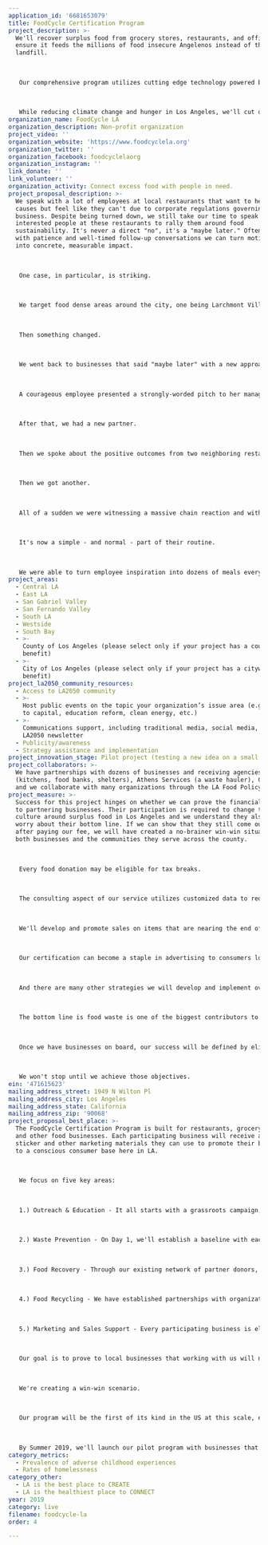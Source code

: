 ```yaml
---
application_id: '6681653079'
title: FoodCycle Certification Program
project_description: >-
  We'll recover surplus food from grocery stores, restaurants, and offices and
  ensure it feeds the millions of food insecure Angelenos instead of the
  landfill. 
   
   
   
   Our comprehensive program utilizes cutting edge technology powered by ChowMatch, an app that handles food donation logistics, and offers consulting services that prevent waste.
   
   
   
   While reducing climate change and hunger in Los Angeles, we'll cut operating costs for businesses, provide tax breaks, and offer marketing and sales support!
organization_name: FoodCycle LA
organization_description: Non-profit organization
project_video: ''
organization_website: 'https://www.foodcyclela.org'
organization_twitter: ''
organization_facebook: foodcyclelaorg
organization_instagram: ''
link_donate: ''
link_volunteer: ''
organization_activity: Connect excess food with people in need.
project_proposal_description: >-
  We speak with a lot of employees at local restaurants that want to help these
  causes but feel like they can't due to corporate regulations governing their
  business. Despite being turned down, we still take our time to speak with
  interested people at these restaurants to rally them around food
  sustainability. It's never a direct "no", it's a "maybe later." Often times,
  with patience and well-timed follow-up conversations we can turn motivation
  into concrete, measurable impact.
   
   
   
   One case, in particular, is striking.
   
   
   
   We target food dense areas around the city, one being Larchmont Village - a wonderful area with many shops and restaurants bunched together. After some outreach, we signed up one restaurant to begin donating their excess food. Although we tried reaching out to many businesses there, we only had this one store for seven months.
   
   
   
   Then something changed.
   
   
   
   We went back to businesses that said "maybe later" with a new approach focused on highlighting positive outcomes realized from their neighbor's contribution. We were a little more hands-on in suggesting customized recovery programs that would suit their store and explained how easy it is.
   
   
   
   A courageous employee presented a strongly-worded pitch to her manager.
   
   
   
   After that, we had a new partner.
   
   
   
   Then we spoke about the positive outcomes from two neighboring restaurants to prospective partners. 
   
   
   
   Then we got another.
   
   
   
   All of a sudden we were witnessing a massive chain reaction and within a few weeks we had nine different businesses donating their food to us on a daily basis.
   
   
   
   It's now a simple - and normal - part of their routine. 
   
   
   
   We were able to turn employee inspiration into dozens of meals every single day.
project_areas:
  - Central LA
  - East LA
  - San Gabriel Valley
  - San Fernando Valley
  - South LA
  - Westside
  - South Bay
  - >-
    County of Los Angeles (please select only if your project has a countywide
    benefit)
  - >-
    City of Los Angeles (please select only if your project has a citywide
    benefit)
project_la2050_community_resources:
  - Access to LA2050 community
  - >-
    Host public events on the topic your organization’s issue area (e.g. access
    to capital, education reform, clean energy, etc.) 
  - >-
    Communications support, including traditional media, social media, and
    LA2050 newsletter
  - Publicity/awareness
  - Strategy assistance and implementation
project_innovation_stage: Pilot project (testing a new idea on a small scale to prove feasibility)
project_collaborators: >-
  We have partnerships with dozens of businesses and receiving agencies
  (kitchens, food banks, shelters), Athens Services (a waste hauler), ChowMatch,
  and we collaborate with many organizations through the LA Food Policy Council.
project_measure: >-
  Success for this project hinges on whether we can prove the financial benefit
  to partnering businesses. Their participation is required to change the
  culture around surplus food in Los Angeles and we understand they also have to
  worry about their bottom line. If we can show that they still come out ahead
  after paying our fee, we will have created a no-brainer win-win situation for
  both businesses and the communities they serve across the county.
   
   
   
   Every food donation may be eligible for tax breaks.
   
   
   
   The consulting aspect of our service utilizes customized data to reduce costs currently spent on purchasing or producing food that will ultimately be wasted - which happens at every single grocery store and restaurant in the city.
   
   
   
   We'll develop and promote sales on items that are nearing the end of their perceived shelf life, enabling businesses to realize a return on the food they're currently throwing away.
   
   
   
   Our certification can become a staple in advertising to consumers looking to support businesses making a positive impact in their city.
   
   
   
   And there are many other strategies we will develop and implement over time.
   
   
   
   The bottom line is food waste is one of the biggest contributors to climate change in the world, over 40% of our fresh food is thrown away, and we have millions of hungry people in Los Angeles. That has to change.
   
   
   
   Once we have businesses on board, our success will be defined by eliminating hunger in our county and vastly reducing it's contribution to climate change. 
   
   
   
   We won't stop until we achieve those objectives.
ein: '471615623'
mailing_address_street: 1949 N Wilton Pl
mailing_address_city: Los Angeles
mailing_address_state: California
mailing_address_zip: '90068'
project_proposal_best_place: >-
  The FoodCycle Certification Program is built for restaurants, grocery stores,
  and other food businesses. Each participating business will receive a window
  sticker and other marketing materials they can use to promote their business
  to a conscious consumer base here in LA.
   
   
   
   We focus on five key areas:
   
   
   
   1.) Outreach & Education - It all starts with a grassroots campaign, talking with people and businesses in our community, which we've been doing for 13 years. Through an online video course, we'll inspire by highlighting issues surrounding food sustainability and food safety. It's open to all and required of partner business employees.
   
   
   
   2.) Waste Prevention - On Day 1, we'll establish a baseline with each business, evaluating their current waste, and install customized food recovery and recycling programs. Our service will leverage ongoing data tracking and analysis to continually improve our partners' impact.
   
   
   
   3.) Food Recovery - Through our existing network of partner donors, recipients, and collaborating organizations, we already have the infrastructure needed to deliver surplus food to the hungry. Our partnership with ChowMatch ensures we'll be able to add new partners to our network and begin bringing their excess to local kitchens, shelters, and food banks right from the start.
   
   
   
   4.) Food Recycling - We have established partnerships with organizations in the community that turn inedible food waste into renewable energy forms through methods like composting. We'll provide proper storage and transportation to these facilities.
   
   
   
   5.) Marketing and Sales Support - Every participating business is eligible to be FoodCycle Certified, which will earn them a window sticker and promotional materials. Additionally, we'll work with businesses to create sales for food that is nearing the end of its shelf life. In other words, we'll help them turn the food they would've previously wasted into some type of financial return. Through our newsletter and social media, we'll provide a signal boost for these businesses. 
   
   
   
   Our goal is to prove to local businesses that working with us will not only be great for Los Angeles and the world, but it can help their bottom line. 
   
   
   
   We're creating a win-win scenario.
   
   
   
   Our program will be the first of its kind in the US at this scale, ensuring LA is the best place to LIVE!
   
   
   
   By Summer 2019, we'll launch our pilot program with businesses that have already expressed interest in joining us. Over three months, we'll iterate upon our service through observation and client feedback. From there, we'll roll our service out across the county.
category_metrics:
  - Prevalence of adverse childhood experiences
  - Rates of homelessness
category_other:
  - LA is the best place to CREATE
  - LA is the healthiest place to CONNECT
year: 2019
category: live
filename: foodcycle-la
order: 4

---
```

